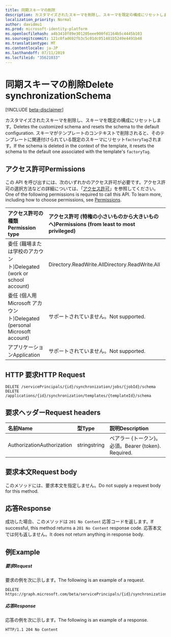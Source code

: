 ```yaml
---
title: 同期スキーマの削除
description: カスタマイズされたスキーマを削除し、スキーマを既定の構成にリセットします。 スキーマがテンプレートのコンテキストで削除されると、そのテンプレートに関連付けられている既定のスキーマにリセット`factoryTag`されます。
localization_priority: Normal
author: davidmu1
ms.prod: microsoft-identity-platform
ms.openlocfilehash: a4b3410f89e301205eee900fd1164b5c4445b103
ms.sourcegitcommit: 121c0fad692fb3c5c01dc051481b5249e4491b48
ms.translationtype: MT
ms.contentlocale: ja-JP
ms.lasthandoff: 07/11/2019
ms.locfileid: "35621033"
---
```

# <a name="delete-synchronizationschema"></a><span data-ttu-id="5ceae-104">同期スキーマの削除</span><span class="sxs-lookup"><span data-stu-id="5ceae-104">Delete synchronizationSchema</span></span>

[!INCLUDE [beta-disclaimer](../../includes/beta-disclaimer.md)]

<span data-ttu-id="5ceae-105">カスタマイズされたスキーマを削除し、スキーマを既定の構成にリセットします。</span><span class="sxs-lookup"><span data-stu-id="5ceae-105">Deletes the customized schema and resets the schema to the default configuration.</span></span> <span data-ttu-id="5ceae-106">スキーマがテンプレートのコンテキストで削除されると、そのテンプレートに関連付けられている既定のスキーマにリセット`factoryTag`されます。</span><span class="sxs-lookup"><span data-stu-id="5ceae-106">If the schema is deleted in the context of the template, it resets the schema to the default one associated with the template's `factoryTag`.</span></span>

## <a name="permissions"></a><span data-ttu-id="5ceae-107">アクセス許可</span><span class="sxs-lookup"><span data-stu-id="5ceae-107">Permissions</span></span>
<span data-ttu-id="5ceae-p103">この API を呼び出すには、次のいずれかのアクセス許可が必要です。アクセス許可の選択方法などの詳細については、「[アクセス許可](/graph/permissions-reference)」を参照してください。</span><span class="sxs-lookup"><span data-stu-id="5ceae-p103">One of the following permissions is required to call this API. To learn more, including how to choose permissions, see [Permissions](/graph/permissions-reference).</span></span>

|<span data-ttu-id="5ceae-110">アクセス許可の種類</span><span class="sxs-lookup"><span data-stu-id="5ceae-110">Permission type</span></span>                        | <span data-ttu-id="5ceae-111">アクセス許可 (特権の小さいものから大きいものへ)</span><span class="sxs-lookup"><span data-stu-id="5ceae-111">Permissions (from least to most privileged)</span></span>              |
|:--------------------------------------|:---------------------------------------------------------|
|<span data-ttu-id="5ceae-112">委任 (職場または学校のアカウント)</span><span class="sxs-lookup"><span data-stu-id="5ceae-112">Delegated (work or school account)</span></span>     |<span data-ttu-id="5ceae-113">Directory.ReadWrite.All</span><span class="sxs-lookup"><span data-stu-id="5ceae-113">Directory.ReadWrite.All</span></span>  |
|<span data-ttu-id="5ceae-114">委任 (個人用 Microsoft アカウント)</span><span class="sxs-lookup"><span data-stu-id="5ceae-114">Delegated (personal Microsoft account)</span></span> |<span data-ttu-id="5ceae-115">サポートされていません。</span><span class="sxs-lookup"><span data-stu-id="5ceae-115">Not supported.</span></span>|
|<span data-ttu-id="5ceae-116">アプリケーション</span><span class="sxs-lookup"><span data-stu-id="5ceae-116">Application</span></span>                            |<span data-ttu-id="5ceae-117">サポートされていません。</span><span class="sxs-lookup"><span data-stu-id="5ceae-117">Not supported.</span></span>| 

## <a name="http-request"></a><span data-ttu-id="5ceae-118">HTTP 要求</span><span class="sxs-lookup"><span data-stu-id="5ceae-118">HTTP Request</span></span>
<!-- { "blockType": "ignored" } -->
```http
DELETE /servicePrincipals/{id}/synchronization/jobs/{jobId}/schema
DELETE /applications/{id}/synchronization/templates/{templateId}/schema
```

## <a name="request-headers"></a><span data-ttu-id="5ceae-119">要求ヘッダー</span><span class="sxs-lookup"><span data-stu-id="5ceae-119">Request headers</span></span>

| <span data-ttu-id="5ceae-120">名前</span><span class="sxs-lookup"><span data-stu-id="5ceae-120">Name</span></span>           | <span data-ttu-id="5ceae-121">型</span><span class="sxs-lookup"><span data-stu-id="5ceae-121">Type</span></span>    | <span data-ttu-id="5ceae-122">説明</span><span class="sxs-lookup"><span data-stu-id="5ceae-122">Description</span></span>|
|:---------------|:--------|:-----------|
| <span data-ttu-id="5ceae-123">Authorization</span><span class="sxs-lookup"><span data-stu-id="5ceae-123">Authorization</span></span>  | <span data-ttu-id="5ceae-124">string</span><span class="sxs-lookup"><span data-stu-id="5ceae-124">string</span></span>  | <span data-ttu-id="5ceae-p104">ベアラー {トークン}。必須。</span><span class="sxs-lookup"><span data-stu-id="5ceae-p104">Bearer {token}. Required.</span></span> |

## <a name="request-body"></a><span data-ttu-id="5ceae-127">要求本文</span><span class="sxs-lookup"><span data-stu-id="5ceae-127">Request body</span></span>

<span data-ttu-id="5ceae-128">このメソッドには、要求本文を指定しません。</span><span class="sxs-lookup"><span data-stu-id="5ceae-128">Do not supply a request body for this method.</span></span>

## <a name="response"></a><span data-ttu-id="5ceae-129">応答</span><span class="sxs-lookup"><span data-stu-id="5ceae-129">Response</span></span>

<span data-ttu-id="5ceae-130">成功した場合、このメソッドは `201 No Content` 応答コードを返します。</span><span class="sxs-lookup"><span data-stu-id="5ceae-130">If successful, this method returns a `201 No Content` response code.</span></span> <span data-ttu-id="5ceae-131">応答本文では何も返しません。</span><span class="sxs-lookup"><span data-stu-id="5ceae-131">It does not return anything in response body.</span></span>

## <a name="example"></a><span data-ttu-id="5ceae-132">例</span><span class="sxs-lookup"><span data-stu-id="5ceae-132">Example</span></span>

##### <a name="request"></a><span data-ttu-id="5ceae-133">要求</span><span class="sxs-lookup"><span data-stu-id="5ceae-133">Request</span></span>
<span data-ttu-id="5ceae-134">要求の例を次に示します。</span><span class="sxs-lookup"><span data-stu-id="5ceae-134">The following is an example of a request.</span></span>

```http
DELETE https://graph.microsoft.com/beta/servicePrincipals/{id}/synchronization/jobs/{jobId}/schema
```

##### <a name="response"></a><span data-ttu-id="5ceae-135">応答</span><span class="sxs-lookup"><span data-stu-id="5ceae-135">Response</span></span>
<span data-ttu-id="5ceae-136">応答の例を次に示します。</span><span class="sxs-lookup"><span data-stu-id="5ceae-136">The following is an example of a response.</span></span>
<!-- {
  "blockType": "response",
  "truncated": true
} -->
```http
HTTP/1.1 204 No Content
```

<!-- uuid: 8fcb5dbc-d5aa-4681-8e31-b001d5168d79
2015-10-25 14:57:30 UTC -->
<!--
{
  "type": "#page.annotation",
  "description": "Delete synchronizationSchema",
  "keywords": "",
  "section": "documentation",
  "tocPath": "",
  "suppressions": []
}
-->
